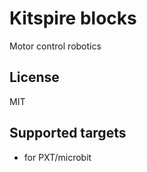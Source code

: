 # Kitspire blocks 

Motor control robotics 
## License

MIT

## Supported targets

* for PXT/microbit


